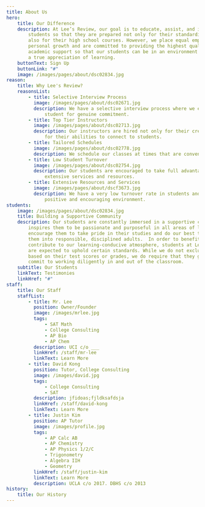 ```yaml
---
title: About Us
hero:
    title: Our Difference
    description: At Lee’s Review, our goal is to educate, assist, and inspire
        students so that they are prepared not only for their standardized tests but
        also for their high school courses. However, we place equal emphasis on
        personal growth and are committed to providing the highest quality of
        academic support so that our students can be in an environment that fosters
        a true appreciation of learning.
    buttonText: Sign Up
    buttonLink: "#"
    image: /images/pages/about/dsc02834.jpg
reason:
    title: Why Lee's Review?
    reasonsList:
        - title: Selective Interview Process
          image: /images/pages/about/dsc02671.jpg
          description: We have a selective interview process where we evaluate every
              student for genuine commitment.
        - title: Top Tier Instructors
          image: /images/pages/about/dsc02713.jpg
          description: Our instructors are hired not only for their credentials, but also
              for their abilities to connect to students.
        - title: Tailored Schedules
          image: /images/pages/about/dsc02778.jpg
          description: We schedule our classes at times that are convenient for our students.
        - title: Low Student Turnover
          image: /images/pages/about/dsc02754.jpg
          description: Our students are encouraged to take full advantage of our center’s
              extensive services and resources.
        - title: Extensive Resources and Services
          image: /images/pages/about/dscf3673.jpg
          description: We have a very low turnover rate in students and staff due to our
              positive and encouraging environment.
students:
    image: /images/pages/about/dsc02834.jpg
    title: Building a Supportive Community
    description: Our students are constantly immersed in a supportive community that
        inspires them to be passionate and purposeful in all areas of life. We
        encourage them to take pride in their studies and do our best to cultivate
        them into responsible, disciplined adults.  In order to benefit from and
        contribute to our learning-conducive atmosphere, students at Lee’s Review
        are expected to uphold certain standards. While we do not exclude students
        based on their test scores or grades, we do require that they genuinely
        commit to working diligently in and out of the classroom.
    subtitle: Our Students
    linkText: Testimonies
    linkHref: "#"
staff:
    title: Our Staff
    staffList:
        - title: Mr. Lee
          position: Owner/Founder
          image: /images/mrlee.jpg
          tags:
              - SAT Math
              - College Consulting
              - AP Bio
              - AP Chem
          description: UCI c/o ___
          linkHref: /staff/mr-lee
          linkText: Learn More
        - title: David Kong
          position: Tutor, College Consulting
          image: /images/david.jpg
          tags:
              - College Consulting
              - SAT
          description: jfidoas;fjldksafdsja
          linkHref: /staff/david-kong
          linkText: Learn More
        - title: Justin Kim
          position: AP Tutor
          image: /images/profile.jpg
          tags:
              - AP Calc AB
              - AP Chemistry
              - AP Physics 1/2/C
              - Trigonometry
              - Algebra IIH
              - Geometry
          linkHref: /staff/justin-kim
          linkText: Learn More
          description: UCLA c/o 2017. DBHS c/o 2013
history:
    title: Our History
---
```

